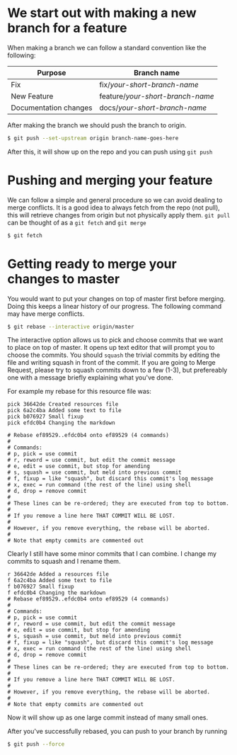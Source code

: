 # We start out with making a new branch for a feature
When making a branch we can follow a standard convention like the following:

| Purpose | Branch name |
| ------- | ----------- |
| Fix | fix/*your-short-branch-name* |
| New Feature | feature/*your-short-branch-name* |
| Documentation changes | docs/*your-short-branch-name* |

After making the branch we should push the branch to origin.
```sh
$ git push --set-upstream origin branch-name-goes-here
```
After this, it will show up on the repo and you can push using `git push`

# Pushing and merging your feature
We can follow a simple and general procedure so we can avoid dealing to merge conflicts. It is a good idea to always fetch from the repo (not pull), this will retrieve 
changes from origin but not physically apply them. `git pull` can be thought of as a `git fetch` and `git merge`

```sh
$ git fetch
```
# Getting ready to merge your changes to master
You would want to put your changes on top of master first before merging. Doing this keeps a linear history of our progress. The following command may have merge conflicts.
```sh
$ git rebase --interactive origin/master
```
The interactive option allows us to pick and choose commits that we want to place on top of master. It opens up text editor that will prompt you to choose the commits. You should `squash` the trivial commits by editing the file and writing squash in front of the commit. If you are going to Merge Request, please try to squash commits down to a few (1-3), but prefereably one with a message briefly explaining what you've done.

For example my rebase for this resource file was:
```
pick 36642de Created resources file
pick 6a2c4ba Added some text to file
pick b076927 Small fixup
pick efdc0b4 Changing the markdown

# Rebase ef89529..efdc0b4 onto ef89529 (4 commands)
#
# Commands:
# p, pick = use commit
# r, reword = use commit, but edit the commit message
# e, edit = use commit, but stop for amending
# s, squash = use commit, but meld into previous commit
# f, fixup = like "squash", but discard this commit's log message
# x, exec = run command (the rest of the line) using shell
# d, drop = remove commit
#
# These lines can be re-ordered; they are executed from top to bottom.
#
# If you remove a line here THAT COMMIT WILL BE LOST.
#
# However, if you remove everything, the rebase will be aborted.
#
# Note that empty commits are commented out
```
Clearly I still have some minor commits that I can combine. I change my commits to squash and I rename them.
```
r 36642de Added a resources file
f 6a2c4ba Added some text to file
f b076927 Small fixup
f efdc0b4 Changing the markdown
# Rebase ef89529..efdc0b4 onto ef89529 (4 commands)
#
# Commands:
# p, pick = use commit
# r, reword = use commit, but edit the commit message
# e, edit = use commit, but stop for amending
# s, squash = use commit, but meld into previous commit
# f, fixup = like "squash", but discard this commit's log message
# x, exec = run command (the rest of the line) using shell
# d, drop = remove commit
#
# These lines can be re-ordered; they are executed from top to bottom.
#
# If you remove a line here THAT COMMIT WILL BE LOST.
#
# However, if you remove everything, the rebase will be aborted.
#
# Note that empty commits are commented out
```
Now it will show up as one large commit instead of many small ones.

After you've successfully rebased, you can push to your branch by running
```sh
$ git push --force
```

